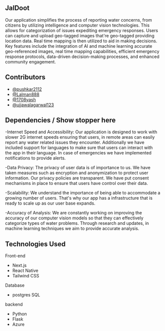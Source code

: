 ## JalDoot
Our application simplifies the process of reporting water concerns, from citizens by utilizing intelligence and computer vision technologies. This allows for categorization of issues expediting emergency responses. Users can capture and upload geo-tagged images that're geo-tagged providing location data. Real time mapping is then utilized to aid in making decisions. Key features include the integration of AI and machine learning accurate geo-referenced images, real time mapping capabilities, efficient emergency response protocols, data-driven decision-making processes, and enhanced community engagement.


## Contributors

- [@pushkar2112](https://github.com/pushkar2112)
- [@Lalman888](https://github.com/Lalman888)
- [@1708yash](https://github.com/1708yash)
- [@ujjawalagarwal123](https://github.com/ujjawalagarwal123)


## Dependencies / Show stopper here

-Internet Speed and Accessibility: Our application is designed to work with slower 2G internet speeds ensuring that users, in remote areas can easily report any water related issues they encounter. Additionally we have included support for languages to make sure that users can interact with the app in their language. In case of emergencies we have implemented notifications to provide alerts.

-Data Privacy: The privacy of user data is of importance to us. We have taken measures such as encryption and anonymization to protect user information. Our privacy policies are transparent. We have put consent mechanisms in place to ensure that users have control over their data.

-Scalability: We understand the importance of being able to accommodate a growing number of users. That's why our app has a infrastructure that is ready to scale up as our user base expands.

-Accuracy of Analysis: We are constantly working on improving the accuracy of our computer vision models so that they can effectively categorize types of water problems. Through research and updates, in machine learning techniques we aim to provide accurate analysis.

## Technologies Used

Front-end

- Next.js
- React Native
- Tailwind CSS

Database
- postgres SQL

backend
- Python
- Flask
- Azure
